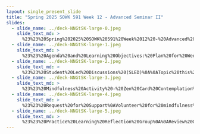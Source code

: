 ```yaml
---
layout: single_present_slide
title: "Spring 2025 SOWK 591 Week 12 - Advanced Seminar II"
slides:
  - slide_name: ../deck-NNGtSK-large-0.jpeg
    slide_text_md: >
      %23%23%20Spring%202025%20SOWK%20591%20Week%2012%20-%20Advanced%20Seminar%20II%0A%0Atitle:%20Spring%202025%20SOWK%20591%20Week%2012%20-%20Advanced%20Seminar%20II%0Adate:%202025-04-11%2017:14:16%0Alocation:%20Heritage%20University%0Atags:%0A%20%20-%20Heritage%20University%0A%20%20-%20MSW%20Program%0A%20%20-%20SOWK%20591%0Apresentation_video:%20%3E%0A%20%20%22%22%0Adescription:%20%3E%0A%0AWeek%2012%20for%20SOWK%20591%20is%20synchronous,%20with%20class%20on%20Saturday%20(04/12/25).%20Students%20will%20reflect%20on%20their%20practicum%20experience%20in%20their%20journals.%20During%20class,%20we%20will%20have%20a%20student-led%20discussion%20regarding%20conflict%20resolution,%20engage%20in%20mindfulness%20through%20contemplation,%20and%20participate%20in%20a%20group%20reflecting%20on%20their%20practice.%20The%20following%20is%20the%20agenda:%0A%0A-%20SLED:%20Conflict%20Resolution%0A-%20Mindfulness%20activity%0A-%20Practice%20Learning%20Reflection%20Group%0A%0AThe%20learning%20objectives%20this%20week%20include:%0A%0A-%20Students%20will%20provide%20feedback%20to%20help%20guide%20this%20course.%0A-%20Students%20will%20recognize%20the%20shared%20experiences%20of%20peers%20in%20their%20practicum%20and%20be%20able%20to%20use%20the%20group%20as%20a%20method%20for%20sharing%20and%20problem-solving.%0A-%20Students%20will%20analyze%20their%20practicum%20experience,%20reflecting%20on%20how%20it%20connects%20to%20their%20development%20and%20demonstration%20of%20competence.%0A-%20Students%20will%20actively%20practice%20a%20mindfulness%20activity.%0A-%20Students%20consider%20conflict%20resolution%20and%20its%20application%20to%20practice.%0A%0A
  - slide_name: ../deck-NNGtSK-large-1.jpeg
    slide_text_md: >
      %23%23%20Agenda%20and%20Learning%20Objectives:%20Plan%20for%20Week%2012%0A%0AThe%20following%20is%20the%20agenda:%0A%0A-%20SLED:%20Conflict%20Resolution%0A-%20Mindfulness%20activity%0A-%20Practice%20Learning%20Reflection%20Group%0A%0AThe%20learning%20objectives%20this%20week%20include:%0A%0A-%20Students%20will%20provide%20feedback%20to%20help%20guide%20this%20course.%0A-%20Students%20will%20recognize%20the%20shared%20experiences%20of%20peers%20in%20their%20practicum%20and%20be%20able%20to%20use%20the%20group%20as%20a%20method%20for%20sharing%20and%20problem-solving.%0A-%20Students%20will%20analyze%20their%20practicum%20experience,%20reflecting%20on%20how%20it%20connects%20to%20their%20development%20and%20demonstration%20of%20competence.%0A-%20Students%20will%20actively%20practice%20a%20mindfulness%20activity.%0A-%20Students%20consider%20conflict%20resolution%20and%20its%20application%20to%20practice.%0A%0A
  - slide_name: ../deck-NNGtSK-large-2.jpeg
    slide_text_md: >
      %23%23%20Student%20Led%20Discussions%20(SLED)%0A%0ATopic%20this%20week%20is%20**Conflict%20Resolution**%0A%0A%5BWhole%20Group%20Activity%5D%20Give%20selected%20students%20opportunity%20to%20facilitate%20presentation/discussion%20regarding%20topic.%0A%0A
  - slide_name: ../deck-NNGtSK-large-3.jpeg
    slide_text_md: >
      %23%23%20Mindfulness%20Activity%20-%20Zen%20Card%20Contemplation%0A%0AShare%20about%20Osha%20Zen%20Tarot%20Cards%0A%3E%20Osho%20Zen%20Tarot%20is%20definitely%20not%20a%20traditional%20tarot%20in%20the%20sense%20that%20you%20play%20with%20prediction.%20Rather%20it%20is%20a%20transcendental%20game%20of%20Zen%20which%20mirrors%20the%20moment,%20unwaveringly%20presenting%20what%20is%20here,%20now,%20without%20judgment%20or%20comparison.%20This%20game%20is%20a%20wake-up%20call%20to%20tune%20in%20to%20sensitivity,%20intuition,%20compassion,%20receptivity,%20courage%20and%20individuality.%20(Padma,%201994,%20p.%20XIV)%0A%0A-%20School%0A-%20Podcast%0A-%20How%20mom%20uses%20them%0A%0A%5BWhole%20Group%20Activity%5D%20Zen%20Card%20Contemplation%0A%0APull%20a%20card%20for%20the%20class%0ARead%20the%20description%0AGive%20two%20minutes%20of%20contemplation%20time%0A%0A%0A%3Cdiv%20style%3D%22text-align:%20center%22%20markdown%3D%221%22%3E%0A%0A%3C/div%3E%0A%3Cdiv%20style%3D%22margin:%200%200%200%202em;%20text-indent:%20-2em;%22%20markdown%3D%221%22%3E%0A%0APadma,%20D.%20(1994).%20_Osho%20Zen%20tarot:%20The%20transcendental%20game%20of%20Zen_.%20St.%20Martin%E2%80%99s%20Press.%20%0A%0A%3C/div%3E%0A%0A
  - slide_name: ../deck-NNGtSK-large-4.jpeg
    slide_text_md: >
      %23%23%20Request%20for%20Support%0AVolunteer%20for%20mindfulness%20activity%20during%20the%20last%20session%3F%0A%0A
  - slide_name: ../deck-NNGtSK-large-5.jpeg
    slide_text_md: >
      %23%23%20Practice%20Learning%20Reflection%20Group%0A%0AReview%20Group%20Norms:%0A%0A-%20We%20will%20be%20respectful%20of%20each%20other%0A-%20We%20will%20approach%20our%20dialog%20with%20an%20open%20mind%0A-%20We%20will%20engage%20and%20fully%20participate%0A-%20We%20will%20keep%20our%20client's%20information%20confidential%0A%0A**Group%20Check-in%20Question**:%0AWhat%20is%20a%20plan%20you%20have%20to%20help%20with%20your%20termination%20at%20your%20placement%3F%0A%0A**Practicum%20Discussion**:%20%0A%0ADiscuss%20any%20of%20the%20following:%0A%0A-%20Discuss%20things%20going%20on%20at%20your%20practicums.%0A-%20Explore%20client%20needs%20and%20group%20problem-solving.%0A-%20Share%20about%20the%20work%20you%20are%20doing%20with%20your%20clients.%0A
---
```

